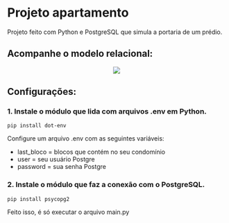 # Projeto apartamento
Projeto feito com Python e PostgreSQL que simula a portaria de um prédio.

## Acompanhe o modelo relacional:
<div align="center">
  <img src="https://github.com/luizzvinicius/Atividades-Python/assets/93850693/2ee9fffb-7fb5-4119-9366-29f4fa79e682">
</div>

## Configurações:
### 1. Instale o módulo que lida com arquivos .env em Python.
`pip install dot-env`

Configure um arquivo .env com as seguintes variáveis:<br>
* last_bloco = blocos que contém no seu condomínio<br>
* user = seu usuário Postgre<br>
* password = sua senha Postgre<br>

### 2. Instale o módulo que faz a conexão com o PostgreSQL.
`pip install psycopg2`

Feito isso, é só executar o arquivo main.py
